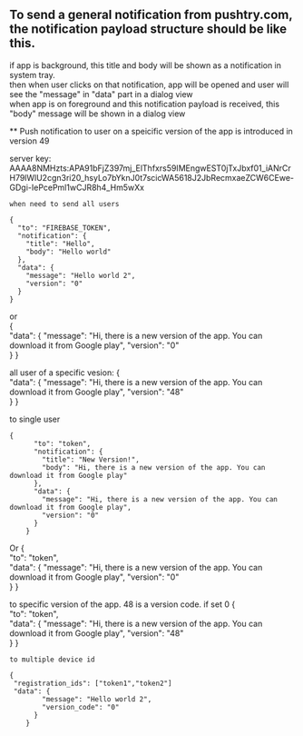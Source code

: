 ## To send a general notification from pushtry.com, the notification payload structure should be like this.   
if app is background, this title and body will be shown as a notification in system tray.  
then when user clicks on that notification, app will be opened and user will see the "message" in "data" part in a dialog view  
when app is on foreground and this notification payload is received, this "body" message will be shown in a dialog view

** Push notification to user on a speicific version of the app is introduced in version 49

server key:   AAAA8NMHzts:APA91bFjZ397mj_ElThfxrs59IMEngwEST0jTxJbxf01_iANrCrH79lWlU2cgn3ri20_hsyLo7bYknJ0t7scicWA5618J2JbRecmxaeZCW6CEwe-GDgi-IePcePml1wCJR8h4_Hm5wXx
    
    when need to send all users
    
    {  
      "to": "FIREBASE_TOKEN",
      "notification": {
        "title": "Hello",
        "body": "Hello world"
      },
      "data": {
        "message": "Hello world 2",
        "version": "0"
      }
    }
    
or     
        {                   
          "data": {
            "message": "Hi, there is a new version of the app. You can download it from Google play",
            "version": "0"           
          }
        }

all user of a specific vesion:
        {                   
          "data": {
            "message": "Hi, there is a new version of the app. You can download it from Google play",
            "version": "48"           
          }
        }


to single user

    {  
          "to": "token",
          "notification": {
            "title": "New Version!",
            "body": "Hi, there is a new version of the app. You can download it from Google play"
          },
          "data": {
            "message": "Hi, there is a new version of the app. You can download it from Google play",
            "version": "0"
          }
        }
        
Or
        {  
          "to": "token",        
          "data": {
            "message": "Hi, there is a new version of the app. You can download it from Google play",
            "version": "0"           
          }
        }
        
to specific version of the app. 48 is a version code. if set 0
        {  
          "to": "token",        
          "data": {
            "message": "Hi, there is a new version of the app. You can download it from Google play",
            "version": "48"           
          }
        }

        
        
        
    to multiple device id 
    
    {  
     "registration_ids": ["token1","token2"]     
     "data": {
            "message": "Hello world 2",
            "version_code": "0"
          }
        }